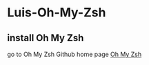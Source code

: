 # Luis-Oh-My-Zsh
## install Oh My Zsh
go to Oh My Zsh Github home page [Oh My Zsh](https://github.com/ohmyzsh/ohmyzsh)
